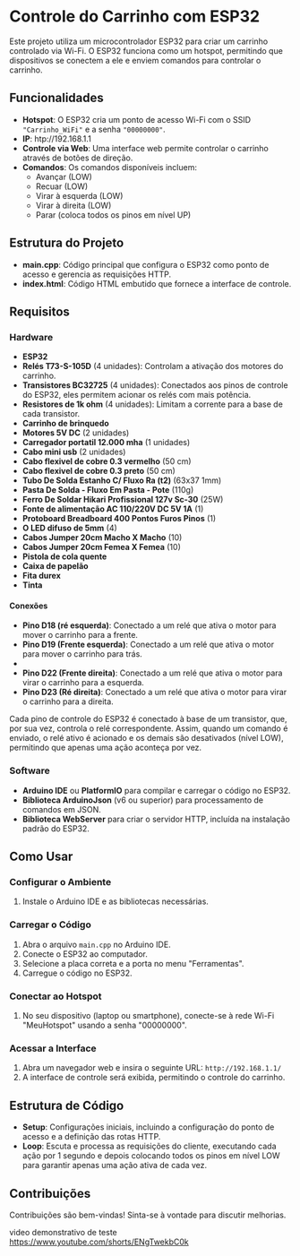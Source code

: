 
# Controle do Carrinho com ESP32

Este projeto utiliza um microcontrolador ESP32 para criar um carrinho controlado via Wi-Fi. O ESP32 funciona como um hotspot, permitindo que dispositivos se conectem a ele e enviem comandos para controlar o carrinho.

## Funcionalidades

- **Hotspot**: O ESP32 cria um ponto de acesso Wi-Fi com o SSID `"Carrinho_WiFi"` e a senha `"00000000"`.
- **IP**: htp://192.168.1.1
- **Controle via Web**: Uma interface web permite controlar o carrinho através de botões de direção.
- **Comandos**: Os comandos disponíveis incluem:
  - Avançar (LOW)
  - Recuar (LOW)
  - Virar à esquerda (LOW)
  - Virar à direita (LOW)
  - Parar (coloca todos os pinos em nível UP)

## Estrutura do Projeto

- **main.cpp**: Código principal que configura o ESP32 como ponto de acesso e gerencia as requisições HTTP.
- **index.html**: Código HTML embutido que fornece a interface de controle.

## Requisitos
### Hardware

- **ESP32**
- **Relés T73-S-105D** (4 unidades): Controlam a ativação dos motores do carrinho.
- **Transistores BC32725** (4 unidades): Conectados aos pinos de controle do ESP32, eles permitem acionar os relés com mais potência.
- **Resistores de 1k ohm** (4 unidades): Limitam a corrente para a base de cada transistor.
- **Carrinho de brinquedo**
- **Motores 5V DC** (2 unidades)
- **Carregador portatil 12.000 mha** (1 unidades)
- **Cabo mini usb** (2 unidades)
- **Cabo flexivel de cobre 0.3 vermelho** (50 cm)
- **Cabo flexivel de cobre 0.3 preto** (50 cm)
- **Tubo De Solda Estanho C/ Fluxo Ra (t2)** (63x37 1mm)
- **Pasta De Solda - Fluxo Em Pasta - Pote** (110g)
- **Ferro De Soldar Hikari Profissional 127v Sc-30** (25W)
- **Fonte de alimentação AC 110/220V DC 5V 1A** (1)
- **Protoboard Breadboard 400 Pontos Furos Pinos** (1)
- **O LED difuso de 5mm** (4)
- **Cabos Jumper 20cm Macho X Macho** (10)
- **Cabos Jumper 20cm Femea X Femea** (10)
- **Pistola de cola quente**
- **Caixa de papelão**
- **Fita durex**
- **Tinta**
#### Conexões

- **Pino D18 (ré esquerda)**: Conectado a um relé que ativa o motor para mover o carrinho para a frente.
- **Pino D19 (Frente esquerda)**: Conectado a um relé que ativa o motor para mover o carrinho para trás.
- 
- **Pino D22 (Frente direita)**: Conectado a um relé que ativa o motor para virar o carrinho para a esquerda.
- **Pino D23 (Ré direita)**: Conectado a um relé que ativa o motor para virar o carrinho para a direita.

Cada pino de controle do ESP32 é conectado à base de um transistor, que, por sua vez, controla o relé correspondente. Assim, quando um comando é enviado, o relé ativo é acionado e os demais são desativados (nível LOW), permitindo que apenas uma ação aconteça por vez.

### Software

- **Arduino IDE** ou **PlatformIO** para compilar e carregar o código no ESP32.
- **Biblioteca ArduinoJson** (v6 ou superior) para processamento de comandos em JSON.
- **Biblioteca WebServer** para criar o servidor HTTP, incluída na instalação padrão do ESP32.

## Como Usar

### Configurar o Ambiente

1. Instale o Arduino IDE e as bibliotecas necessárias.

### Carregar o Código

1. Abra o arquivo `main.cpp` no Arduino IDE.
2. Conecte o ESP32 ao computador.
3. Selecione a placa correta e a porta no menu "Ferramentas".
4. Carregue o código no ESP32.

### Conectar ao Hotspot

1. No seu dispositivo (laptop ou smartphone), conecte-se à rede Wi-Fi "MeuHotspot" usando a senha "00000000".

### Acessar a Interface

1. Abra um navegador web e insira o seguinte URL:
   `http://192.168.1.1/`
2. A interface de controle será exibida, permitindo o controle do carrinho.

## Estrutura de Código

- **Setup**: Configurações iniciais, incluindo a configuração do ponto de acesso e a definição das rotas HTTP.
- **Loop**: Escuta e processa as requisições do cliente, executando cada ação por 1 segundo e depois colocando todos os pinos em nível LOW para garantir apenas uma ação ativa de cada vez.

## Contribuições

Contribuições são bem-vindas! Sinta-se à vontade para discutir melhorias.

video demonstrativo de teste
https://www.youtube.com/shorts/ENgTwekbC0k
